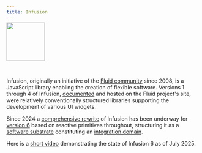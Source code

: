 ```yaml
---
title: Infusion
---
```


<a href="https://fluidproject.org/infusion"><img src="/img/infusion.png" height="100px"
style="margin-bottom: 30px; margin-top: -10px;"/></a>

Infusion, originally an initiative of the [Fluid community](https://fluidproject.org/) since 2008, is a JavaScript
library enabling the creation of flexible software. Versions 1 through 4 of Infusion, [documented](https://docs.fluidproject.org/infusion/development/) 
and hosted on the Fluid project's site, were relatively conventionally structured libraries supporting the development
of various UI widgets.

Since 2024 a [comprehensive rewrite](https://github.com/fluid-project/infusion-6) of Infusion has been underway for 
[version 6](https://github.com/fluid-project/infusion-6) based on reactive primitives throughout, structuring it as
a [software substrate](/term/substrate) constituting an [integration domain](/term/integration-domain).

Here is a [short video](https://youtu.be/ai2fbWi3kUU) demonstrating the state of Infusion 6 as of July 2025.
